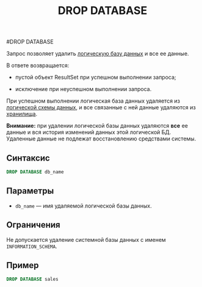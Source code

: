 ﻿---
layout: default
title: DROP DATABASE
nav_order: 15
parent: Запросы SQL+
grand_parent: Справочная информация
has_children: false
has_toc: false
---

#DROP DATABASE

Запрос позволяет удалить [логическую базу данных](../../../Обзор_понятий_компонентов_и_связей/Основные_понятия/Логическая_база_данных/Логическая_база_данных.md) 
и все ее данные.

В ответе возвращается:

*   пустой объект ResultSet при успешном выполнении запроса;

*   исключение при неуспешном выполнении запроса.


При успешном выполнении логическая база данных удаляется из 
[логической схемы данных](../../../Обзор_понятий_компонентов_и_связей/Основные_понятия/Логическая_схема_данных/Логическая_схема_данных.md), 
и все связанные с ней данные удаляются из [хранилища](../../../Обзор_понятий_компонентов_и_связей/Основные_понятия/Хранилище_данных/Хранилище_данных.md).

**Внимание:** при удалении логической базы данных удаляются **все** ее данные и вся история изменений 
данных этой логической БД. Удаленные данные не подлежат восстановлению средствами системы.

## Синтаксис
```sql
DROP DATABASE db_name
```
## Параметры

*   `db_name` — имя удаляемой логической базы данных.

## Ограничения

Не допускается удаление системной базы данных с именем `INFORMATION_SCHEMA`.

## Пример
```sql
DROP DATABASE sales
```